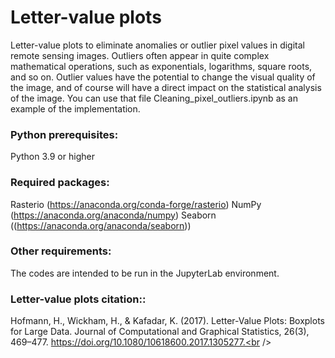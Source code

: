 # Letter-value plots
Letter-value plots to eliminate anomalies or outlier pixel values ​​in digital remote sensing images. Outliers often appear in quite complex mathematical operations, such as exponentials, logarithms, square roots, and so on. Outlier values ​​have the potential to change the visual quality of the image, and of course will have a direct impact on the statistical analysis of the image. You can use that file Cleaning_pixel_outliers.ipynb as an example of the implementation.

### Python prerequisites:<br />
Python 3.9 or higher<br />

### Required packages:<br />
Rasterio (https://anaconda.org/conda-forge/rasterio)
NumPy (https://anaconda.org/anaconda/numpy)
Seaborn ((https://anaconda.org/anaconda/seaborn))

### Other requirements:<br />
The codes are intended to be run in the JupyterLab environment.<br />

### Letter-value plots citation::<br />
Hofmann, H., Wickham, H., & Kafadar, K. (2017). Letter-Value Plots: Boxplots for Large Data. Journal of Computational and Graphical Statistics, 26(3), 469–477. https://doi.org/10.1080/10618600.2017.1305277.<br />
